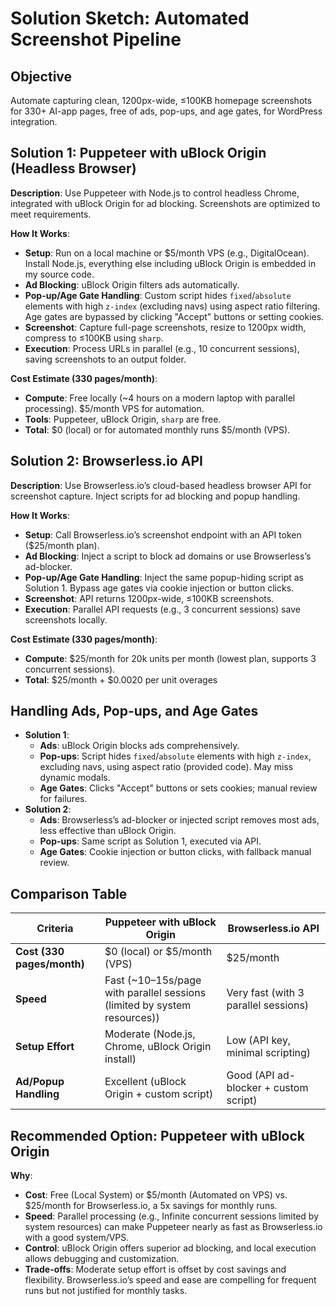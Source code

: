 # Solution Sketch: Automated Screenshot Pipeline

## Objective
Automate capturing clean, 1200px-wide, ≤100KB homepage screenshots for 330+ AI-app pages, free of ads, pop-ups, and age gates, for WordPress integration.

## Solution 1: Puppeteer with uBlock Origin (Headless Browser)
**Description**: Use Puppeteer with Node.js to control headless Chrome, integrated with uBlock Origin for ad blocking. Screenshots are optimized to meet requirements.

**How It Works**:
- **Setup**: Run on a local machine or $5/month VPS (e.g., DigitalOcean). Install Node.js, everything else including uBlock Origin is embedded in my source code.
- **Ad Blocking**: uBlock Origin filters ads automatically.
- **Pop-up/Age Gate Handling**: Custom script hides `fixed`/`absolute` elements with high `z-index` (excluding navs) using aspect ratio filtering. Age gates are bypassed by clicking "Accept" buttons or setting cookies.
- **Screenshot**: Capture full-page screenshots, resize to 1200px width, compress to ≤100KB using `sharp`.
- **Execution**: Process URLs in parallel (e.g., 10 concurrent sessions), saving screenshots to an output folder.

**Cost Estimate (330 pages/month)**:
- **Compute**: Free locally (~4 hours on a modern laptop with parallel processing). $5/month VPS for automation.
- **Tools**: Puppeteer, uBlock Origin, `sharp` are free.
- **Total**: $0 (local) or for automated monthly runs $5/month (VPS).

## Solution 2: Browserless.io API
**Description**: Use Browserless.io’s cloud-based headless browser API for screenshot capture. Inject scripts for ad blocking and popup handling.

**How It Works**:
- **Setup**: Call Browserless.io’s screenshot endpoint with an API token ($25/month plan).
- **Ad Blocking**: Inject a script to block ad domains or use Browserless’s ad-blocker.
- **Pop-up/Age Gate Handling**: Inject the same popup-hiding script as Solution 1. Bypass age gates via cookie injection or button clicks.
- **Screenshot**: API returns 1200px-wide, ≤100KB screenshots.
- **Execution**: Parallel API requests (e.g., 3 concurrent sessions) save screenshots locally.

**Cost Estimate (330 pages/month)**:
- **Compute**: $25/month for 20k units per month (lowest plan, supports 3 concurrent sessions).[](https://www.browserless.io/testing)
- **Total**: $25/month + $0.0020 per unit overages

## Handling Ads, Pop-ups, and Age Gates
- **Solution 1**:
    - **Ads**: uBlock Origin blocks ads comprehensively.
    - **Pop-ups**: Script hides `fixed`/`absolute` elements with high `z-index`, excluding navs, using aspect ratio (provided code). May miss dynamic modals.
    - **Age Gates**: Clicks "Accept" buttons or sets cookies; manual review for failures.
- **Solution 2**:
    - **Ads**: Browserless’s ad-blocker or injected script removes most ads, less effective than uBlock Origin.
    - **Pop-ups**: Same script as Solution 1, executed via API.
    - **Age Gates**: Cookie injection or button clicks, with fallback manual review.

## Comparison Table
| **Criteria**            | **Puppeteer with uBlock Origin**                                         | **Browserless.io API**                      |
|-------------------------|--------------------------------------------------------------------------|---------------------------------------------|
| **Cost (330 pages/month)** | $0 (local) or $5/month (VPS)                                             | $25/month                                   |
| **Speed**               | Fast (~10–15s/page with parallel sessions (limited by system resources)) | Very fast (with 3 parallel sessions)        |
| **Setup Effort**        | Moderate (Node.js, Chrome, uBlock Origin install)                        | Low (API key, minimal scripting)            |
| **Ad/Popup Handling**   | Excellent (uBlock Origin + custom script)                                | Good (API ad-blocker + custom script)       |

## Recommended Option: Puppeteer with uBlock Origin
**Why**:
- **Cost**: Free (Local System) or $5/month (Automated on VPS) vs. $25/month for Browserless.io, a 5x savings for monthly runs.
- **Speed**: Parallel processing (e.g., Infinite concurrent sessions limited by system resources) can make Puppeteer nearly as fast as Browserless.io with a good system/VPS.
- **Control**: uBlock Origin offers superior ad blocking, and local execution allows debugging and customization.
- **Trade-offs**: Moderate setup effort is offset by cost savings and flexibility. Browserless.io’s speed and ease are compelling for frequent runs but not justified for monthly tasks.
